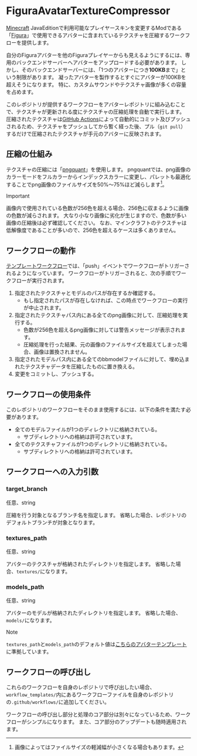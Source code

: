 # FiguraAvatarTextureCompressor
[Minecraft](https://www.minecraft.net) JavaEditionで利用可能なプレイヤースキンを変更するModである「[Figura](https://modrinth.com/mod/figura)」で使用できるアバターに含まれているテクスチャを圧縮するワークフローを提供します。

自分のFiguraアバターを他のFiguraプレイヤーからも見えるようにするには、専用のバックエンドサーバーへアバターをアップロードする必要があります。
しかし、そのバックエンドサーバーには、「1つのアバターにつき**100KB**まで」という制限があります。
凝ったアバターを製作するとすぐにアバターが100KBを超えそうになります。
特に、カスタムサウンドやテクスチャ画像が多くの容量を占めます。

このレポジトリが提供するワークフローをアバターレポジトリに組み込むことで、テクスチャが更新される度にテクスチャの圧縮処理を自動で実行します。
圧縮されたテクスチャは[GitHub Actions](https://github.co.jp/features/actions)によって自動的にコミット及びプッシュされるため、テクスチャをプッシュしてから暫く経った後、プル（`git pull`）するだけで圧縮されたテクスチャが手元のアバターに反映されます。

## 圧縮の仕組み
テクスチャの圧縮には「[pngquant](https://github.co.jp/features/actions)」を使用します。
pngquantでは、png画像のカラーモードをフルカラーからインデックスカラーに変更し、パレットも最適化することでpng画像のファイルサイズを50%～75%ほど減らします[^1]。

> [!IMPORTANT]
> 画像内で使用されている色数が256色を超える場合、256色に収まるように画像の色数が減らされます。
> 大なり小なり画像に劣化が生じますので、色数が多い画像の圧縮後は必ず確認してください。
> なお、マインクラフトのテクスチャは低解像度であることが多いので、256色を超えるケースは多くありません。

## ワークフローの動作
[テンプレートワークフロー](https://github.com/Gakuto1112/FiguraAvatarTextureCompressor/blob/main/workflow_templates/compress_textures.yml)では、「push」イベントでワークフローがトリガーされるようになっています。
ワークフローがトリガーされると、次の手順でワークフローが実行されます。

1. 指定されたテクスチャとモデルのパスが存在するか確認する。
   - もし指定されたパスが存在しなければ、この時点でワークフローの実行が中止されます。
2. 指定されたテクスチャパス内にある全てのpng画像に対して、圧縮処理を実行する。
   - 色数が256色を超えるpng画像に対しては警告メッセージが表示されます。
   - 圧縮処理を行った結果、元の画像のファイルサイズを超えてしまった場合、画像は置換されません。
3. 指定されたモデルパス内にある全てのbbmodelファイルに対して、埋め込まれたテクスチャデータを圧縮したものに置き換える。
4. 変更をコミットし、プッシュする。

## ワークフローの使用条件
このレポジトリのワークフローをそのまま使用するには、以下の条件を満たす必要があります。

- 全てのモデルファイルが1つのディレクトリに格納されている。
  - サブディレクトリへの格納は許可されています。
- 全てのテクスチャファイルが1つのディレクトリに格納されている。
  - サブディレクトリへの格納は許可されています。

## ワークフローへの入力引数
### target_branch
任意、string

圧縮を行う対象となるブランチ名を指定します。
省略した場合、レポジトリのデフォルトブランチが対象となります。

### textures_path
任意、string

アバターのテクスチャが格納されたディレクトリを指定します。
省略した場合、`textures/`になります。

### models_path
任意、string

アバターのモデルが格納されたディレクトリを指定します。
省略した場合、`models/`になります。

> [!NOTE]
> `textures_path`と`models_path`のデフォルト値は[こちらのアバターテンプレート](https://github.com/Gakuto1112/FiguraAvatarTemplate)に準拠しています。

## ワークフローの呼び出し
これらのワークフローを自身のレポジトリで呼び出したい場合、`workflow_templates/`内にあるワークフローファイルを自身のレポジトリの`.github/workflows/`に追加してください。

ワークフローの呼び出し部分と処理のコア部分は別々になっているため、ワークフローがシンプルになります。
 また、コア部分のアップデートも随時適用されます。

[^1]: 画像によってはファイルサイズの軽減幅が小さくなる場合もあります。
